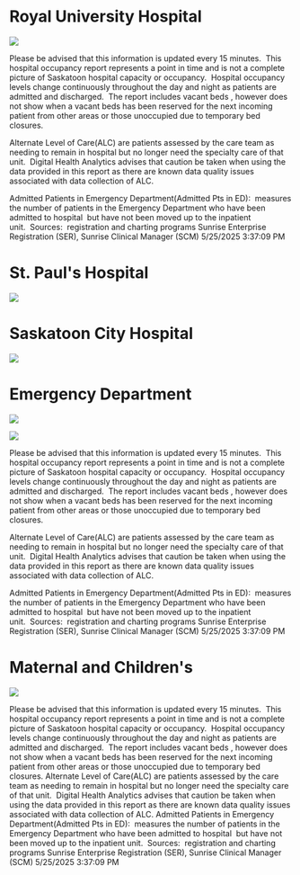 # Royal University Hospital

![](https://www.ehealthsask.ca/reporting/Documents/images/b7b0a297aa7a827c21be450babe535caa6cabaebe84f9a315eab63d7a981e068.jpg)

Please be advised that this information is updated every 15 minutes.  This hospital occupancy report represents a point in time and is not a complete picture of Saskatoon hospital capacity or occupancy.  Hospital occupancy levels change continuously throughout the day and night as patients are admitted and discharged.  The report includes vacant beds , however does not show when a vacant beds has been reserved for the next incoming patient from other areas or those unoccupied due to temporary bed closures.

Alternate Level of Care(ALC) are patients assessed by the care team as needing to remain in hospital but no longer need the specialty care of that unit.  Digital Health Analytics advises that caution be taken when using the data provided in this report as there are known data quality issues associated with data collection of ALC.

Admitted Patients in Emergency Department(Admitted Pts in ED):  measures the number of patients in the Emergency Department who have been admitted to hospital  but have not been moved up to the inpatient unit.  Sources:  registration and charting programs Sunrise Enterprise Registration (SER), Sunrise Clinical Manager (SCM) 5/25/2025 3:37:09 PM

# St. Paul's Hospital

![](https://www.ehealthsask.ca/reporting/Documents/images/81c89c3193bafcb3a088b2b6385ea1a7dcb9120113495bcde136ed3f3351ed9e.jpg)

# Saskatoon City Hospital

![](https://www.ehealthsask.ca/reporting/Documents/images/bbe074530d97b69d5155ea4353ea45c449bea34dcd99f33ce70112084e41d4bd.jpg)

# Emergency Department

![](https://www.ehealthsask.ca/reporting/Documents/images/7659873e90c114daa39230c3d397c899d5214e4a237a11476ddd3d01bc63f250.jpg)

![](https://www.ehealthsask.ca/reporting/Documents/images/50ce88f9ecc7674966273498a493170d4a88f555b1c622247d8486fd8751366d.jpg)

Please be advised that this information is updated every 15 minutes.  This hospital occupancy report represents a point in time and is not a complete picture of Saskatoon hospital capacity or occupancy.  Hospital occupancy levels change continuously throughout the day and night as patients are admitted and discharged.  The report includes vacant beds , however does not show when a vacant beds has been reserved for the next incoming patient from other areas or those unoccupied due to temporary bed closures.

Alternate Level of Care(ALC) are patients assessed by the care team as needing to remain in hospital but no longer need the specialty care of that unit.  Digital Health Analytics advises that caution be taken when using the data provided in this report as there are known data quality issues associated with data collection of ALC.

Admitted Patients in Emergency Department(Admitted Pts in ED):  measures the number of patients in the Emergency Department who have been admitted to hospital  but have not been moved up to the inpatient unit.  Sources:  registration and charting programs Sunrise Enterprise Registration (SER), Sunrise Clinical Manager (SCM) 5/25/2025 3:37:09 PM

# Maternal and Children's

![](https://www.ehealthsask.ca/reporting/Documents/images/1b3578438900228ca57c688843d82bcee9f257825c6e4dabec7c0ffc9bb9a1c6.jpg)

Please be advised that this information is updated every 15 minutes.  This hospital occupancy report represents a point in time and is not a complete picture of Saskatoon hospital capacity or occupancy.  Hospital occupancy levels change continuously throughout the day and night as patients are admitted and discharged.  The report includes vacant beds , however does not show when a vacant beds has been reserved for the next incoming patient from other areas or those unoccupied due to temporary bed closures. Alternate Level of Care(ALC) are patients assessed by the care team as needing to remain in hospital but no longer need the specialty care of that unit.  Digital Health Analytics advises that caution be taken when using the data provided in this report as there are known data quality issues associated with data collection of ALC. Admitted Patients in Emergency Department(Admitted Pts in ED):  measures the number of patients in the Emergency Department who have been admitted to hospital  but have not been moved up to the inpatient unit.  Sources:  registration and charting programs Sunrise Enterprise Registration (SER), Sunrise Clinical Manager (SCM) 5/25/2025 3:37:09 PM